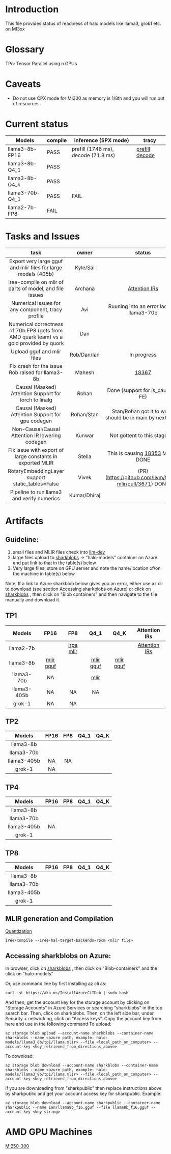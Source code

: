 
# Introduction
This file provides status of readiness of halo models like llama3, grok1 etc. on MI3xx 

# Glossary
TPn: Tensor Parallel using n GPUs

# Caveats
- Do not use CPX mode for MI300 as memory is 1/8th and you will run out of resources

# Current status

|Models | compile | inference (SPX mode) | tracy |
|---|---|---|---|
|llama3-8b-FP16| PASS | prefill (1746 ms), decode (71.8 ms) | [prefill](https://sharkpublic.blob.core.windows.net/sharkpublic/avi/llama8b_f16_prefill.tracy) [decode](https://sharkpublic.blob.core.windows.net/sharkpublic/avi/llama8b_f16_decode.tracy) |
|llama3-8b-Q4_1| PASS | | |
|llama3-8b-Q4_k| PASS | | |
|llama3-70b-Q4_1| PASS | FAIL | |
|llama2-7b-FP8| [FAIL](https://github.com/iree-org/iree/issues/18367)| | |

# Tasks and Issues
task      | owner      | status
:-------: | :--------: |:-------:
Export very large gguf and mlir files for large models (405b) | Kyle/Sai | 
iree-compile on mlir of parts of model, and file issues | Archana | [Attention IRs](https://github.com/nod-ai/llm-dev/tree/main/models/llama_attention_irs)
Numerical issues for any component, tracy profile | Avi | Ruuning into an error laoding llama3-70b
Numerical correctness of 70b FP8 (gets from AMD quark team) vs a gold provided by quork | Dan |
Upload gguf and mlir files | Rob/Dan/Ian | In progress
Fix crash for the issue Rob raised for llama3-8b | Mahesh | [18367](https://github.com/iree-org/iree/issues/18367)
Causal (Masked) Attention Support for torch to linalg | Rohan | Done (support for is_causal in FE)
Causal (Masked) Attention Support for gpu codegen | Rohan/Stan | Stan/Rohan got it to work, should be in main by next week
Non-Causal/Causal Attention IR lowering codegen | Kunwar | Not gottent to this stage yet
Fix issue with export of large constants in exported MLIR | Stella | This is causing [18353](https://github.com/iree-org/iree/issues/18353) Mostly DONE
RotaryEmbeddingLayer support static_tables=False | Vivek | (PR)(https://github.com/llvm/torch-mlir/pull/3671) DONE
Pipeline to run llama3 and verify numerics | Kumar/Dhiraj | 

# Artifacts

## Guideline:
1) small files and MLIR files check into [llm-dev](https://github.com/nod-ai/llm-dev)
2) large files upload to [sharkblobs](https://portal.azure.com/#@amdcloud.onmicrosoft.com/resource/subscriptions/8c190d1b-eb91-48d5-bec5-3e7cb7412e6c/resourceGroups/pdue-nod-ai-rg/providers/Microsoft.Storage/storageAccounts/sharkblobs/storagebrowser) -> "halo-models" container on Azure and put link to that in the table(s) below
3) Very large files, store on GPU server and note the name/location of/on the machine in table(s) below 

Note: If a link to Azure sharkblob below gives you an error, either use az cli to download (see section Accessing sharkblobs on Azure) or click on [sharkblobs](https://portal.azure.com/#@amdcloud.onmicrosoft.com/resource/subscriptions/8c190d1b-eb91-48d5-bec5-3e7cb7412e6c/resourceGroups/pdue-nod-ai-rg/providers/Microsoft.Storage/storageAccounts/sharkblobs/storagebrowser) , then click on "Blob containers" and then navigate to the file manually and download it. 

## TP1
Models           |     FP16        |   FP8           |     Q4_1         |    Q4_K       |    Attention IRs
:--------------: | :-------------: |:----------------:|:---------------:|:-------------:|:------------------:
llama2-7b | | [irpa](https://sharkblobs.blob.core.windows.net/dan/qdq_full_transpose.irpa) [mlir](https://sharkblobs.blob.core.windows.net/dan/batch_llama_v1.mlir) | | | [Attention IRs](https://github.com/nod-ai/llm-dev/tree/main/models/llama_attention_irs)
llama3-8b | [mlir](https://sharkpublic.blob.core.windows.net/sharkpublic/ian/llama8b_f16.mlir) [gguf](https://sharkpublic.blob.core.windows.net/sharkpublic/llama8b_f16.gguf) | | [mlir](https://sharkpublic.blob.core.windows.net/sharkpublic/ian/llama8b_q4_1.mlir) [gguf](https://sharkpublic.blob.core.windows.net/sharkpublic/llama_gguf/llama8b_q4_1.gguf) | [mlir](https://sharkpublic.blob.core.windows.net/sharkpublic/ian/llama8b_q4_k.mlir) [gguf](https://sharkpublic.blob.core.windows.net/sharkpublic/llama_gguf/llama8b_Q4_K.gguf) |
llama3-70b | NA | | [mlir](https://sharkpublic.blob.core.windows.net/sharkpublic/avi/Llama-3.1-70B-q4_1.mlir) | |
llama3-405b |NA | NA|NA | |
grok-1 |NA |NA | | |

## TP2
Models           |     FP16        |   FP8           |     Q4_1     |  Q4_K
:--------------: | :-------------: |:----------------:|:----------------: | :----------------:
llama3-8b | | |
llama3-70b | | |
llama3-405b |NA |NA |
grok-1 |NA | |


## TP4
Models           |     FP16        |   FP8           |     Q4_1   |  Q4_K
:--------------: | :-------------: |:----------------:|:----------------:| :----------------:
llama3-8b | | |
llama3-70b | | |
llama3-405b |NA | |
grok-1 | | |

## TP8
Models           |     FP16        |   FP8           |     Q4_1 |  Q4_K
:--------------: | :-------------: |:----------------:|:----------------:| :----------------:
llama3-8b | | | 
llama3-70b | | |
llama3-405b | | |
grok-1 | | |

## MLIR generation and Compilation
[Quantization](https://github.com/nod-ai/llm-dev/blob/main/Quantization.md)
```
iree-compile --iree-hal-target-backends=rocm <mlir file>
```

## Accessing sharkblobs on Azure:
In browser, click on [sharkblobs](https://portal.azure.com/#@amdcloud.onmicrosoft.com/resource/subscriptions/8c190d1b-eb91-48d5-bec5-3e7cb7412e6c/resourceGroups/pdue-nod-ai-rg/providers/Microsoft.Storage/storageAccounts/sharkblobs/storagebrowser) , then click on "Blob-containers" and the click on "halo-models"

Or, use command line by first installing az cli as:
```
curl -sL https://aka.ms/InstallAzureCLIDeb | sudo bash
```
And then, get the account key for the storage account by clicking on "Storage Accounts" in Azure Services or searching "sharkblobs" in the top search bar. Then, click on sharkblobs. Then, on the left side bar, under Security + networking, click on "Access keys". Copy the account key from here and use in the following command
To upload:
```
az storage blob upload --account-name sharkblobs --container-name sharkblobs --name <azure path, example: halo-models/llama3_8b/tp1/llama.mlir> --file <local_path_on_computer> --account-key <key_retrieved_from_directions_above>
```

To download:
```
az storage blob download --account-name sharkblobs --container-name sharkblobs --name <azure path, example: halo-models/llama3_8b/tp1/llama.mlir> --file <local_path_on_computer> --account-key <key_retrieved_from_directions_above>
```

if you are downloading from "sharkpublic" then replace instructions above by sharkpublic and get your account access key for sharkpublic.
Example:
```
az storage blob download --account-name sharkpublic --container-name sharkpublic --name ian/llama8b_f16.gguf --file llama8b_f16.gguf --account-key <key string>
```

# AMD GPU Machines
[MI250-300](https://github.com/nod-ai/playbook/blob/main/HOWTO/access-mi250-mi300.md)
